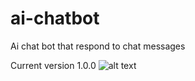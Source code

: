 # ai-chatbot
Ai chat bot that respond to chat messages



Current version 1.0.0
![alt text](https://github.com/[username]/[reponame]/blob/[branch]/image.jpg?raw=true)
